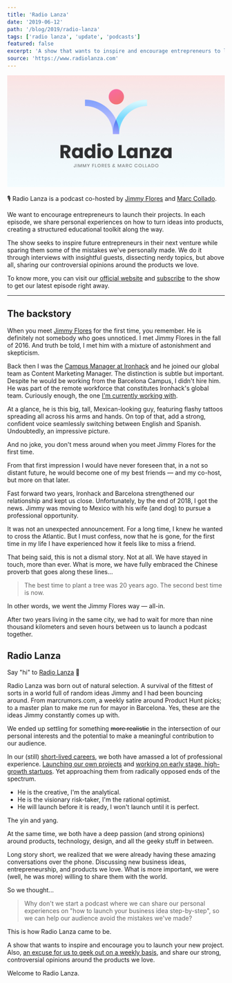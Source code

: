 ```yaml
---
title: 'Radio Lanza'
date: '2019-06-12'
path: '/blog/2019/radio-lanza'
tags: ['radio lanza', 'update', 'podcasts']
featured: false
excerpt: 'A show that wants to inspire and encourage entrepreneurs to launch their projects. Also, an excuse for us to geek out on a weekly basis, and share our strong, controversial opinions around the products we love.'
source: 'https://www.radiolanza.com'
---
```


![Radio Lanza Hero](../../../images/radio-lanza-hero.jpg 'Radio Lanza Hero')

🎙 Radio Lanza is a podcast co-hosted by [Jimmy Flores](https://www.linkedin.com/in/soyjimmy/) and [Marc Collado](https://www.linkedin.com/in/marccollado/).

We want to encourage entrepreneurs to launch their projects. In each episode, we share personal experiences on how to turn ideas into products, creating a structured educational toolkit along the way.

The show seeks to inspire future entrepreneurs in their next venture while sparing them some of the mistakes we've personally made. We do it through interviews with insightful guests, dissecting nerdy topics, but above all, sharing our controversial opinions around the products we love.

To know more, you can visit our [official website](https://www.radiolanza.com) and [subscribe](https://podcasts.apple.com/es/podcast/radio-lanza/id1468000755) to the show to get our latest episode right away.

---

## The backstory

When you meet [Jimmy Flores](https://www.linkedin.com/in/soyjimmy/) for the first time, you remember. He is definitely not somebody who goes unnoticed. I met Jimmy Flores in the fall of 2016. And truth be told, I met him with a mixture of astonishment and skepticism.

Back then I was the [Campus Manager at Ironhack](/blog/2015/hi-from-ironhack) and he joined our global team as Content Marketing Manager. The distinction is subtle but important. Despite he would be working from the Barcelona Campus, I didn't hire him. He was part of the remote workforce that constitutes Ironhack's global team. Curiously enough, the one [I'm currently working with](/blog/2017/back-to-product).

At a glance, he is this big, tall, Mexican-looking guy, featuring flashy tattoos spreading all across his arms and hands. On top of that, add a strong, confident voice seamlessly switching between English and Spanish. Undoubtedly, an impressive picture.

And no joke, you don't mess around when you meet Jimmy Flores for the first time.

From that first impression I would have never foreseen that, in a not so distant future, he would become one of my best friends — and my co-host, but more on that later.

Fast forward two years, Ironhack and Barcelona strengthened our relationship and kept us close. Unfortunately, by the end of 2018, I got the news. Jimmy was moving to Mexico with his wife (and dog) to pursue a professional opportunity.

It was not an unexpected announcement. For a long time, I knew he wanted to cross the Atlantic. But I must confess, now that he is gone, for the first time in my life I have experienced how it feels like to miss a friend.

That being said, this is not a dismal story. Not at all. We have stayed in touch, more than ever. What is more, we have fully embraced the Chinese proverb that goes along these lines...

> The best time to plant a tree was 20 years ago. The second best time is now.

In other words, we went the Jimmy Flores way — all-in.

After two years living in the same city, we had to wait for more than nine thousand kilometers and seven hours between us to launch a podcast together.

## Radio Lanza

Say "hi" to [Radio Lanza](https://www.radiolanza.com) 👋

Radio Lanza was born out of natural selection. A survival of the fittest of sorts in a world full of random ideas Jimmy and I had been bouncing around. From marcrumors.com, a weekly satire around Product Hunt picks; to a master plan to make me run for mayor in Barcelona. Yes, these are the ideas Jimmy constantly comes up with.

We ended up settling for something ~~more realistic~~ in the intersection of our personal interests and the potential to make a meaningful contribution to our audience.

In our (still) [short-lived careers](/work), we both have amassed a lot of professional experience. [Launching our own projects](/work/iomando) and [working on early stage, high-growth startups](/work/ironhack). Yet approaching them from radically opposed ends of the spectrum.

- He is the creative, I'm the analytical.
- He is the visionary risk-taker, I'm the rational optimist.
- He will launch before it is ready, I won't launch until it is perfect.

The yin and yang.

At the same time, we both have a deep passion (and strong opinions) around products, technology, design, and all the geeky stuff in between.

Long story short, we realized that we were already having these amazing conversations over the phone. Discussing new business ideas, entrepreneurship, and products we love. What is more important, we were (well, he was more) willing to share them with the world.

So we thought...

> Why don't we start a podcast where we can share our personal experiences on "how to launch your business idea step-by-step", so we can help our audience avoid the mistakes we've made?

This is how Radio Lanza came to be.

A show that wants to inspire and encourage you to launch your new project. Also, [an excuse for us to geek out on a weekly basis](https://www.radiolanza.com/episodes/especial-apple-wwdc-2019), and share our strong, controversial opinions around the products we love.

Welcome to Radio Lanza.
